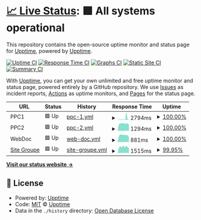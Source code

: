 # [📈 Live Status](https://status.groupechaumeil.fr): <!--live status--> **🟩 All systems operational**

This repository contains the open-source uptime monitor and status page for [Upptime](https://upptime.js.org), powered by [Upptime](https://github.com/upptime/upptime).

[![Uptime CI](https://github.com/ChaumeilDigital/upptime/workflows/Uptime%20CI/badge.svg)](https://github.com/ChaumeilDigital/upptime/actions?query=workflow%3A%22Uptime+CI%22)
[![Response Time CI](https://github.com/ChaumeilDigital/upptime/workflows/Response%20Time%20CI/badge.svg)](https://github.com/ChaumeilDigital/upptime/actions?query=workflow%3A%22Response+Time+CI%22)
[![Graphs CI](https://github.com/ChaumeilDigital/upptime/workflows/Graphs%20CI/badge.svg)](https://github.com/ChaumeilDigital/upptime/actions?query=workflow%3A%22Graphs+CI%22)
[![Static Site CI](https://github.com/ChaumeilDigital/upptime/workflows/Static%20Site%20CI/badge.svg)](https://github.com/ChaumeilDigital/upptime/actions?query=workflow%3A%22Static+Site+CI%22)
[![Summary CI](https://github.com/ChaumeilDigital/upptime/workflows/Summary%20CI/badge.svg)](https://github.com/ChaumeilDigital/upptime/actions?query=workflow%3A%22Summary+CI%22)

With [Upptime](https://upptime.js.org), you can get your own unlimited and free uptime monitor and status page, powered entirely by a GitHub repository. We use [Issues](https://github.com/upptime/upptime/issues) as incident reports, [Actions](https://github.com/ChaumeilDigital/upptime/actions) as uptime monitors, and [Pages](https://status.groupechaumeil.fr) for the status page.

<!--start: status pages-->
<!-- This summary is generated by Upptime (https://github.com/upptime/upptime) -->
<!-- Do not edit this manually, your changes will be overwritten -->
<!-- prettier-ignore -->
| URL | Status | History | Response Time | Uptime |
| --- | ------ | ------- | ------------- | ------ |
| <img alt="" src="https://icons.duckduckgo.com/ip3/null.ico" height="13"> PPC1 | 🟩 Up | [ppc-1.yml](https://github.com/ChaumeilDigital/upptime/commits/HEAD/history/ppc-1.yml) | <details><summary><img alt="Response time graph" src="./graphs/ppc-1/response-time-week.png" height="20"> 2794ms</summary><br><a href="https://status.groupechaumeil.fr/history/ppc-1"><img alt="Response time 1316" src="https://img.shields.io/endpoint?url=https%3A%2F%2Fraw.githubusercontent.com%2FChaumeilDigital%2Fupptime%2FHEAD%2Fapi%2Fppc-1%2Fresponse-time.json"></a><br><a href="https://status.groupechaumeil.fr/history/ppc-1"><img alt="24-hour response time 6755" src="https://img.shields.io/endpoint?url=https%3A%2F%2Fraw.githubusercontent.com%2FChaumeilDigital%2Fupptime%2FHEAD%2Fapi%2Fppc-1%2Fresponse-time-day.json"></a><br><a href="https://status.groupechaumeil.fr/history/ppc-1"><img alt="7-day response time 2794" src="https://img.shields.io/endpoint?url=https%3A%2F%2Fraw.githubusercontent.com%2FChaumeilDigital%2Fupptime%2FHEAD%2Fapi%2Fppc-1%2Fresponse-time-week.json"></a><br><a href="https://status.groupechaumeil.fr/history/ppc-1"><img alt="30-day response time 1361" src="https://img.shields.io/endpoint?url=https%3A%2F%2Fraw.githubusercontent.com%2FChaumeilDigital%2Fupptime%2FHEAD%2Fapi%2Fppc-1%2Fresponse-time-month.json"></a><br><a href="https://status.groupechaumeil.fr/history/ppc-1"><img alt="1-year response time 1316" src="https://img.shields.io/endpoint?url=https%3A%2F%2Fraw.githubusercontent.com%2FChaumeilDigital%2Fupptime%2FHEAD%2Fapi%2Fppc-1%2Fresponse-time-year.json"></a></details> | <details><summary><a href="https://status.groupechaumeil.fr/history/ppc-1">100.00%</a></summary><a href="https://status.groupechaumeil.fr/history/ppc-1"><img alt="All-time uptime 100.00%" src="https://img.shields.io/endpoint?url=https%3A%2F%2Fraw.githubusercontent.com%2FChaumeilDigital%2Fupptime%2FHEAD%2Fapi%2Fppc-1%2Fuptime.json"></a><br><a href="https://status.groupechaumeil.fr/history/ppc-1"><img alt="24-hour uptime 100.00%" src="https://img.shields.io/endpoint?url=https%3A%2F%2Fraw.githubusercontent.com%2FChaumeilDigital%2Fupptime%2FHEAD%2Fapi%2Fppc-1%2Fuptime-day.json"></a><br><a href="https://status.groupechaumeil.fr/history/ppc-1"><img alt="7-day uptime 100.00%" src="https://img.shields.io/endpoint?url=https%3A%2F%2Fraw.githubusercontent.com%2FChaumeilDigital%2Fupptime%2FHEAD%2Fapi%2Fppc-1%2Fuptime-week.json"></a><br><a href="https://status.groupechaumeil.fr/history/ppc-1"><img alt="30-day uptime 100.00%" src="https://img.shields.io/endpoint?url=https%3A%2F%2Fraw.githubusercontent.com%2FChaumeilDigital%2Fupptime%2FHEAD%2Fapi%2Fppc-1%2Fuptime-month.json"></a><br><a href="https://status.groupechaumeil.fr/history/ppc-1"><img alt="1-year uptime 100.00%" src="https://img.shields.io/endpoint?url=https%3A%2F%2Fraw.githubusercontent.com%2FChaumeilDigital%2Fupptime%2FHEAD%2Fapi%2Fppc-1%2Fuptime-year.json"></a></details>
| <img alt="" src="https://icons.duckduckgo.com/ip3/null.ico" height="13"> PPC2 | 🟩 Up | [ppc-2.yml](https://github.com/ChaumeilDigital/upptime/commits/HEAD/history/ppc-2.yml) | <details><summary><img alt="Response time graph" src="./graphs/ppc-2/response-time-week.png" height="20"> 1294ms</summary><br><a href="https://status.groupechaumeil.fr/history/ppc-2"><img alt="Response time 1397" src="https://img.shields.io/endpoint?url=https%3A%2F%2Fraw.githubusercontent.com%2FChaumeilDigital%2Fupptime%2FHEAD%2Fapi%2Fppc-2%2Fresponse-time.json"></a><br><a href="https://status.groupechaumeil.fr/history/ppc-2"><img alt="24-hour response time 1221" src="https://img.shields.io/endpoint?url=https%3A%2F%2Fraw.githubusercontent.com%2FChaumeilDigital%2Fupptime%2FHEAD%2Fapi%2Fppc-2%2Fresponse-time-day.json"></a><br><a href="https://status.groupechaumeil.fr/history/ppc-2"><img alt="7-day response time 1294" src="https://img.shields.io/endpoint?url=https%3A%2F%2Fraw.githubusercontent.com%2FChaumeilDigital%2Fupptime%2FHEAD%2Fapi%2Fppc-2%2Fresponse-time-week.json"></a><br><a href="https://status.groupechaumeil.fr/history/ppc-2"><img alt="30-day response time 1397" src="https://img.shields.io/endpoint?url=https%3A%2F%2Fraw.githubusercontent.com%2FChaumeilDigital%2Fupptime%2FHEAD%2Fapi%2Fppc-2%2Fresponse-time-month.json"></a><br><a href="https://status.groupechaumeil.fr/history/ppc-2"><img alt="1-year response time 1397" src="https://img.shields.io/endpoint?url=https%3A%2F%2Fraw.githubusercontent.com%2FChaumeilDigital%2Fupptime%2FHEAD%2Fapi%2Fppc-2%2Fresponse-time-year.json"></a></details> | <details><summary><a href="https://status.groupechaumeil.fr/history/ppc-2">100.00%</a></summary><a href="https://status.groupechaumeil.fr/history/ppc-2"><img alt="All-time uptime 100.00%" src="https://img.shields.io/endpoint?url=https%3A%2F%2Fraw.githubusercontent.com%2FChaumeilDigital%2Fupptime%2FHEAD%2Fapi%2Fppc-2%2Fuptime.json"></a><br><a href="https://status.groupechaumeil.fr/history/ppc-2"><img alt="24-hour uptime 100.00%" src="https://img.shields.io/endpoint?url=https%3A%2F%2Fraw.githubusercontent.com%2FChaumeilDigital%2Fupptime%2FHEAD%2Fapi%2Fppc-2%2Fuptime-day.json"></a><br><a href="https://status.groupechaumeil.fr/history/ppc-2"><img alt="7-day uptime 100.00%" src="https://img.shields.io/endpoint?url=https%3A%2F%2Fraw.githubusercontent.com%2FChaumeilDigital%2Fupptime%2FHEAD%2Fapi%2Fppc-2%2Fuptime-week.json"></a><br><a href="https://status.groupechaumeil.fr/history/ppc-2"><img alt="30-day uptime 100.00%" src="https://img.shields.io/endpoint?url=https%3A%2F%2Fraw.githubusercontent.com%2FChaumeilDigital%2Fupptime%2FHEAD%2Fapi%2Fppc-2%2Fuptime-month.json"></a><br><a href="https://status.groupechaumeil.fr/history/ppc-2"><img alt="1-year uptime 100.00%" src="https://img.shields.io/endpoint?url=https%3A%2F%2Fraw.githubusercontent.com%2FChaumeilDigital%2Fupptime%2FHEAD%2Fapi%2Fppc-2%2Fuptime-year.json"></a></details>
| <img alt="" src="https://icons.duckduckgo.com/ip3/null.ico" height="13"> WebDoc | 🟩 Up | [web-doc.yml](https://github.com/ChaumeilDigital/upptime/commits/HEAD/history/web-doc.yml) | <details><summary><img alt="Response time graph" src="./graphs/web-doc/response-time-week.png" height="20"> 881ms</summary><br><a href="https://status.groupechaumeil.fr/history/web-doc"><img alt="Response time 1063" src="https://img.shields.io/endpoint?url=https%3A%2F%2Fraw.githubusercontent.com%2FChaumeilDigital%2Fupptime%2FHEAD%2Fapi%2Fweb-doc%2Fresponse-time.json"></a><br><a href="https://status.groupechaumeil.fr/history/web-doc"><img alt="24-hour response time 753" src="https://img.shields.io/endpoint?url=https%3A%2F%2Fraw.githubusercontent.com%2FChaumeilDigital%2Fupptime%2FHEAD%2Fapi%2Fweb-doc%2Fresponse-time-day.json"></a><br><a href="https://status.groupechaumeil.fr/history/web-doc"><img alt="7-day response time 881" src="https://img.shields.io/endpoint?url=https%3A%2F%2Fraw.githubusercontent.com%2FChaumeilDigital%2Fupptime%2FHEAD%2Fapi%2Fweb-doc%2Fresponse-time-week.json"></a><br><a href="https://status.groupechaumeil.fr/history/web-doc"><img alt="30-day response time 1076" src="https://img.shields.io/endpoint?url=https%3A%2F%2Fraw.githubusercontent.com%2FChaumeilDigital%2Fupptime%2FHEAD%2Fapi%2Fweb-doc%2Fresponse-time-month.json"></a><br><a href="https://status.groupechaumeil.fr/history/web-doc"><img alt="1-year response time 1063" src="https://img.shields.io/endpoint?url=https%3A%2F%2Fraw.githubusercontent.com%2FChaumeilDigital%2Fupptime%2FHEAD%2Fapi%2Fweb-doc%2Fresponse-time-year.json"></a></details> | <details><summary><a href="https://status.groupechaumeil.fr/history/web-doc">100.00%</a></summary><a href="https://status.groupechaumeil.fr/history/web-doc"><img alt="All-time uptime 100.00%" src="https://img.shields.io/endpoint?url=https%3A%2F%2Fraw.githubusercontent.com%2FChaumeilDigital%2Fupptime%2FHEAD%2Fapi%2Fweb-doc%2Fuptime.json"></a><br><a href="https://status.groupechaumeil.fr/history/web-doc"><img alt="24-hour uptime 100.00%" src="https://img.shields.io/endpoint?url=https%3A%2F%2Fraw.githubusercontent.com%2FChaumeilDigital%2Fupptime%2FHEAD%2Fapi%2Fweb-doc%2Fuptime-day.json"></a><br><a href="https://status.groupechaumeil.fr/history/web-doc"><img alt="7-day uptime 100.00%" src="https://img.shields.io/endpoint?url=https%3A%2F%2Fraw.githubusercontent.com%2FChaumeilDigital%2Fupptime%2FHEAD%2Fapi%2Fweb-doc%2Fuptime-week.json"></a><br><a href="https://status.groupechaumeil.fr/history/web-doc"><img alt="30-day uptime 100.00%" src="https://img.shields.io/endpoint?url=https%3A%2F%2Fraw.githubusercontent.com%2FChaumeilDigital%2Fupptime%2FHEAD%2Fapi%2Fweb-doc%2Fuptime-month.json"></a><br><a href="https://status.groupechaumeil.fr/history/web-doc"><img alt="1-year uptime 100.00%" src="https://img.shields.io/endpoint?url=https%3A%2F%2Fraw.githubusercontent.com%2FChaumeilDigital%2Fupptime%2FHEAD%2Fapi%2Fweb-doc%2Fuptime-year.json"></a></details>
| <img alt="" src="https://icons.duckduckgo.com/ip3/groupechaumeil.fr.ico" height="13"> [Site Groupe](https://groupechaumeil.fr/) | 🟩 Up | [site-groupe.yml](https://github.com/ChaumeilDigital/upptime/commits/HEAD/history/site-groupe.yml) | <details><summary><img alt="Response time graph" src="./graphs/site-groupe/response-time-week.png" height="20"> 1515ms</summary><br><a href="https://status.groupechaumeil.fr/history/site-groupe"><img alt="Response time 1599" src="https://img.shields.io/endpoint?url=https%3A%2F%2Fraw.githubusercontent.com%2FChaumeilDigital%2Fupptime%2FHEAD%2Fapi%2Fsite-groupe%2Fresponse-time.json"></a><br><a href="https://status.groupechaumeil.fr/history/site-groupe"><img alt="24-hour response time 1324" src="https://img.shields.io/endpoint?url=https%3A%2F%2Fraw.githubusercontent.com%2FChaumeilDigital%2Fupptime%2FHEAD%2Fapi%2Fsite-groupe%2Fresponse-time-day.json"></a><br><a href="https://status.groupechaumeil.fr/history/site-groupe"><img alt="7-day response time 1515" src="https://img.shields.io/endpoint?url=https%3A%2F%2Fraw.githubusercontent.com%2FChaumeilDigital%2Fupptime%2FHEAD%2Fapi%2Fsite-groupe%2Fresponse-time-week.json"></a><br><a href="https://status.groupechaumeil.fr/history/site-groupe"><img alt="30-day response time 1612" src="https://img.shields.io/endpoint?url=https%3A%2F%2Fraw.githubusercontent.com%2FChaumeilDigital%2Fupptime%2FHEAD%2Fapi%2Fsite-groupe%2Fresponse-time-month.json"></a><br><a href="https://status.groupechaumeil.fr/history/site-groupe"><img alt="1-year response time 1599" src="https://img.shields.io/endpoint?url=https%3A%2F%2Fraw.githubusercontent.com%2FChaumeilDigital%2Fupptime%2FHEAD%2Fapi%2Fsite-groupe%2Fresponse-time-year.json"></a></details> | <details><summary><a href="https://status.groupechaumeil.fr/history/site-groupe">99.95%</a></summary><a href="https://status.groupechaumeil.fr/history/site-groupe"><img alt="All-time uptime 99.99%" src="https://img.shields.io/endpoint?url=https%3A%2F%2Fraw.githubusercontent.com%2FChaumeilDigital%2Fupptime%2FHEAD%2Fapi%2Fsite-groupe%2Fuptime.json"></a><br><a href="https://status.groupechaumeil.fr/history/site-groupe"><img alt="24-hour uptime 99.67%" src="https://img.shields.io/endpoint?url=https%3A%2F%2Fraw.githubusercontent.com%2FChaumeilDigital%2Fupptime%2FHEAD%2Fapi%2Fsite-groupe%2Fuptime-day.json"></a><br><a href="https://status.groupechaumeil.fr/history/site-groupe"><img alt="7-day uptime 99.95%" src="https://img.shields.io/endpoint?url=https%3A%2F%2Fraw.githubusercontent.com%2FChaumeilDigital%2Fupptime%2FHEAD%2Fapi%2Fsite-groupe%2Fuptime-week.json"></a><br><a href="https://status.groupechaumeil.fr/history/site-groupe"><img alt="30-day uptime 99.99%" src="https://img.shields.io/endpoint?url=https%3A%2F%2Fraw.githubusercontent.com%2FChaumeilDigital%2Fupptime%2FHEAD%2Fapi%2Fsite-groupe%2Fuptime-month.json"></a><br><a href="https://status.groupechaumeil.fr/history/site-groupe"><img alt="1-year uptime 99.99%" src="https://img.shields.io/endpoint?url=https%3A%2F%2Fraw.githubusercontent.com%2FChaumeilDigital%2Fupptime%2FHEAD%2Fapi%2Fsite-groupe%2Fuptime-year.json"></a></details>

<!--end: status pages-->

[**Visit our status website →**](https://status.groupechaumeil.fr)

## 📄 License

- Powered by: [Upptime](https://github.com/upptime/upptime)
- Code: [MIT](./LICENSE) © [Upptime](https://upptime.js.org)
- Data in the `./history` directory: [Open Database License](https://opendatacommons.org/licenses/odbl/1-0/)
